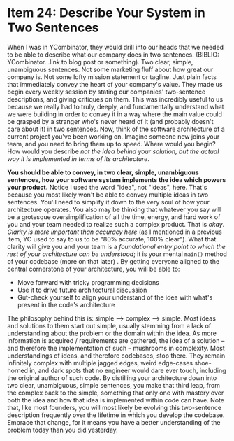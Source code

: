 # Item 24: Describe Your System in Two Sentences

When I was in YCombinator, they would drill into our heads that we needed to be able to describe what our
company does in two sentences. (BIBLIO: YCombinator...link to blog post or something). Two clear, simple, unambiguous
sentences. Not some marketing fluff about how great our company is. Not some lofty mission statement or tagline. Just
plain facts that immediately convey the heart of your company's value. They made us begin every weekly session by
stating our companies' two-sentence descriptions, and giving critiques on them. This was incredibly useful to us
because we really had to truly, deeply, and fundamentally understand what we were building in order to convey it in a
way where the main value could be grasped by a stranger who's never heard of it (and probably doesn't care about it)
in two sentences. Now, think of the software architecture of a current project you've been working on. Imagine someone
new joins your team, and you need to bring them up to speed. Where would you begin? How would you describe _not the idea behind your solution, but the actual way it is implemented in terms of its architecture_.

**You should be able to convey, in two clear, simple, unambiguous sentences, how your software system implements the
idea which powers your product.** Notice I used the word "idea", not "ideas", here. That's because you most likely
won't be able to convey multiple ideas in two sentences. You'll need to simplify it down to the very soul of how your
architecture operates. You also may be thinking that whatever you say will be a grotesque oversimplification of all
the time, energy, and hard work of you and your team needed to realize such a complex product. That is _okay_.
_Clarity is more important than accuracy here_ (as I mentioned in a previous item, YC used to say to us to be "80%
accurate, 100% clear"). What that clarity will give you and your team is a _foundational entry point to which the
rest of your architecture can be understood_; it is your mental `main()` method of your codebase (more on that later)
. By getting everyone aligned to the central cornerstone of your architecture, you will be able to:

- Move forward with tricky programming decisions
- Use it to drive future architectural discussion
- Gut-check yourself to align your understand of the idea with what's present in the code's architecture

The philosophy behind this is: simple --> complex --> simple. Most ideas and solutions to them start out simple,
usually stemming from a lack of understanding about the problem or the domain within the idea. As more information is
acquired / requirements are gathered, the idea of a solution – and therefore the implementation of such – mushrooms
in complexity. Most understandings of ideas, and therefore codebases, stop there. They remain infinitely complex with
multiple jagged edges, weird edge-cases shoe-horned in, and dark spots that no engineer would dare ever touch,
including the original author of such code. By distilling your architecture down into two clear, unambiguous, simple
sentences, you make that third leap, from the complex back to the simple, something that only one with mastery over
both the idea and how that idea is implemented within code can have. Note that, like most founders, you will most
likely be evolving this two-sentence description frequently over the lifetime in which you develop the codebase.
Embrace that change, for it means you have a better understanding of the problem today than you did yesterday.
